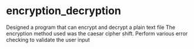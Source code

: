 # encryption_decryption
Designed a program that can encrypt and decrypt a plain text file The encryption method used was the caesar cipher shift.   Perform various error checking to validate the user input
